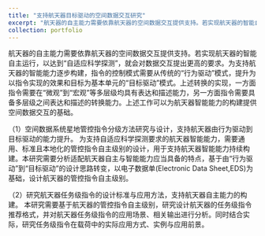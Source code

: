 ```yaml
---
title: "支持航天器目标驱动的空间数据交互研究"
excerpt: "航天器的自主能力需要依靠航天器的空间数据交互提供支持。若实现航天器的智能自主运行，以达到“自适应科学探测”，就会对数据交互提出更高的要求。为支持航天器的智能能力逐步构建，指令的控制模式需要从传统的“行为驱动”模式，提升为以指令实现的效果和目标为基本单元的“目标驱动”模式。上述转换的实现，一方面指令需要在“微观”到“宏观”等多层级均具有表达和描述能力，另一方面指令需要具备多层级之间表达和描述的转换能力。上述工作可以为航天器智能能力的构建提供空间数据交互的基础。"
collection: portfolio
---
```


航天器的自主能力需要依靠航天器的空间数据交互提供支持。若实现航天器的智能自主运行，以达到“自适应科学探测”，就会对数据交互提出更高的要求。为支持航天器的智能能力逐步构建，指令的控制模式需要从传统的“行为驱动”模式，提升为以指令实现的效果和目标为基本单元的“目标驱动”模式。上述转换的实现，一方面指令需要在“微观”到“宏观”等多层级均具有表达和描述能力，另一方面指令需要具备多层级之间表达和描述的转换能力。上述工作可以为航天器智能能力的构建提供空间数据交互的基础。

（1）空间数据系统星地管控指令分级方法研究与设计，支持航天器由行为驱动到目标驱动的能力提升。
为支持自适应科学探测要求的航天器智能能力，需要通用、标准且本地化的管控指令自主级别的设计，用于支持航天器智能能力持续构建。本研究需要分析适配航天器自主与智能能力应当具备的特点，基于由“行为驱动”到“目标驱动”的设计思路转变，以电子数据单(Electronic Data Sheet,EDS)为基础，设计航天器的管控指令自主级别。

（2）研究航天器任务级指令的设计标准与应用方法，支持航天器自主能力的构建。
本研究需要基于航天器的管控指令自主级别，研究设计航天器的任务级指令推荐格式，并对航天器任务级指令的应用场景、相关输出进行分析。同时结合实际，研究任务级指令在载荷中的实际应用方式、实例与应用前景。
